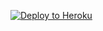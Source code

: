 


<p><a href="https://dashboard.heroku.com/new?template=https://github.com/fjiesjiwd/xxrrrraay-20220519"> <img src="https://www.herokucdn.com/deploy/button.svg" alt="Deploy to Heroku" /></a></p>

